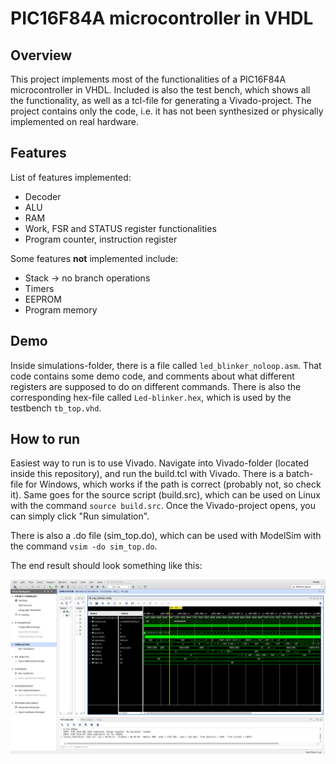 # PIC16F84A microcontroller in VHDL
## Overview
This project implements most of the functionalities of a PIC16F84A microcontroller in VHDL. Included is also the test bench, which shows all the functionality, as well as a tcl-file for generating a Vivado-project. The project contains only the code, i.e. it has not been synthesized or physically implemented on real hardware. 
## Features 
List of features implemented:
* Decoder
* ALU
* RAM
* Work, FSR and STATUS register functionalities
* Program counter, instruction register

Some features **not** implemented include:
* Stack -> no branch operations
* Timers
* EEPROM
* Program memory
## Demo
Inside simulations-folder, there is a file called `led_blinker_noloop.asm`. That code contains some demo code, and comments about what different registers are supposed to do on different commands. There is also the corresponding hex-file called `Led-blinker.hex`, which is used by the testbench `tb_top.vhd`.
## How to run
Easiest way to run is to use Vivado. Navigate into Vivado-folder (located inside this repository), and run the build.tcl with Vivado. There is a batch-file for Windows, which works if the path is correct (probably not, so check it). Same goes for the source script (build.src), which can be used on Linux with the command `source build.src`. Once the Vivado-project opens, you can simply click "Run simulation".

There is also a .do file (sim_top.do), which can be used with ModelSim with the command `vsim -do sim_top.do`.

The end result should look something like this:

![Example](example.png)
